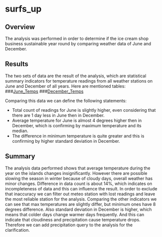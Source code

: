 # surfs_up

## Overview
The analysis was performed in order to determine if the ice cream shop business sustainable year round by comparing weather data of June and December.

## Results
The two sets of data are the result of the analysis, which are statistical summary indicators for temperature readings from all weather stations on June and December of all years. Here are mentioned tables: 
###[June_Temps](https://github.com/andgerashchenko/surfs_up/blob/e75d7ed5bc7e542bac843124480e80f6ffabbe96/Challenge/Resources/June_Temps.png)
###[December_Temps](https://github.com/andgerashchenko/surfs_up/blob/e75d7ed5bc7e542bac843124480e80f6ffabbe96/Challenge/Resources/December_Temps.png)

Comparing this data we can define the following statements:
- Total count of readings for June is slightly higher, even considering that there are 1 day less in June then in December. 
- Average temperature for June is almost 4 degrees higher then in December, which is confirming by maximum temperature and its median.
- The difference in minimum temperature is quite greater and this is confirming by higher standard deviation in December.

## Summary
The analysis data performed shows that average temperature during the year on the islands changes insignificantly. However there are possible slowing the season in winter because of cloudy days, overall weather has minor changes.
Difference in data count is about 14%, which indicates on incompleteness of data and this can influence the result. In order to exclude that inaccuracy we can filter out meteo station with lost readings and leave the most reliable station for the analysis.
Comparing the other indicators we can see that max temperatures are slightly differ, but minimum ones have 8 degrees difference. Also standard deviation in December is higher, which means that colder days change warmer days frequently. And this can indicate that cloudiness and precipitation cause temperature drops. Therefore we can add precipitation query to the analysis for the clarification. 

